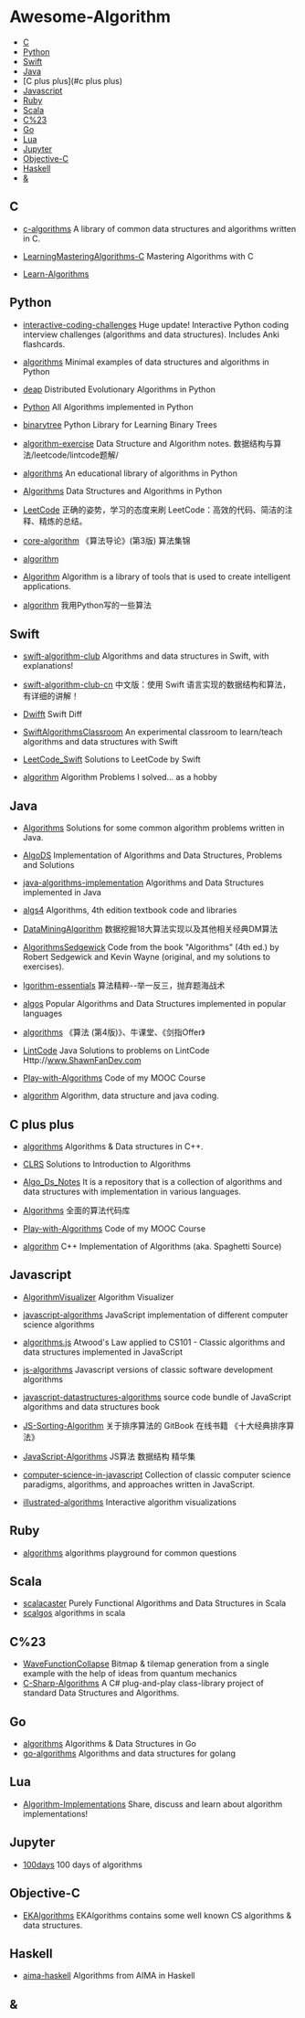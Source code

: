 # Awesome-Algorithm
- [C](#c)
- [Python](#python)
- [Swift](#swift)
- [Java](#java)
- [C plus plus](#c plus plus)
- [Javascript](#javascript)
- [Ruby](#ruby)
- [Scala](#scala)
- [C%23](#c%23)
- [Go](#go)
- [Lua](#lua)
- [Jupyter](#jupyter)
- [Objective-C](#objective-c)
- [Haskell](#haskell)
- [&amp;](#&amp;)

## C
+ [c-algorithms](https://github.com/fragglet/c-algorithms)    A library of common data structures and algorithms written in C.
+ [LearningMasteringAlgorithms-C](https://github.com/yourtion/LearningMasteringAlgorithms-C)  Mastering Algorithms with C

+ [Learn-Algorithms](https://github.com/nonstriater/Learn-Algorithms)

## Python
+ [interactive-coding-challenges](https://github.com/donnemartin/interactive-coding-challenges)  Huge update! Interactive Python coding interview challenges (algorithms and data structures). Includes Anki flashcards.
+ [algorithms](https://github.com/keon/algorithms)  Minimal examples of data structures and algorithms in Python

+ [deap](https://github.com/DEAP/deap) Distributed Evolutionary Algorithms in Python
+ [Python](https://github.com/TheAlgorithms/Python) All Algorithms implemented in Python
+ [binarytree](https://github.com/joowani/binarytree) Python Library for Learning Binary Trees
+ [algorithm-exercise](https://github.com/billryan/algorithm-exercise) Data Structure and Algorithm notes. 数据结构与算法/leetcode/lintcode题解/
+ [algorithms](https://github.com/nryoung/algorithms) An educational library of algorithms in Python
+ [Algorithms](https://github.com/prakhar1989/Algorithms) Data Structures and Algorithms in Python
+ [LeetCode](https://github.com/xuelangZF/LeetCode) 正确的姿势，学习的态度来刷 LeetCode：高效的代码、简洁的注释、精炼的总结。
+ [core-algorithm](https://github.com/yidao620c/core-algorithm) 《算法导论》(第3版) 算法集锦


+ [algorithm](https://github.com/qiwsir/algorithm)
+ [Algorithm](https://github.com/CosmicMind/Algorithm) Algorithm is a library of tools that is used to create intelligent applications.
+ [algorithm](https://github.com/ssjssh/algorithm) 我用Python写的一些算法


## Swift
+ [swift-algorithm-club](https://github.com/raywenderlich/swift-algorithm-club) Algorithms and data structures in Swift, with explanations!
+ [swift-algorithm-club-cn](https://github.com/ksco/swift-algorithm-club-cn) 中文版：使用 Swift 语言实现的数据结构和算法，有详细的讲解！
+ [Dwifft](https://github.com/jflinter/Dwifft) Swift Diff
+ [SwiftAlgorithmsClassroom](https://github.com/gmertk/SwiftAlgorithmsClassroom) An experimental classroom to learn/teach algorithms and data structures with Swift
+ [LeetCode_Swift](https://github.com/soapyigu/LeetCode_Swift) Solutions to LeetCode by Swift

+ [algorithm](https://github.com/oeddyo/algorithm) Algorithm Problems I solved... as a hobby

## Java

+ [Algorithms](https://github.com/pedrovgs/Algorithms)
 Solutions for some common algorithm problems written in Java.
 + [AlgoDS](https://github.com/sherxon/AlgoDS) Implementation of Algorithms and Data Structures, Problems and Solutions
+ [java-algorithms-implementation](https://github.com/phishman3579/java-algorithms-implementation) Algorithms and Data Structures implemented in Java
+ [algs4](https://github.com/kevin-wayne/algs4) Algorithms, 4th edition textbook code and libraries
+ [DataMiningAlgorithm](https://github.com/linyiqun/DataMiningAlgorithm)  数据挖掘18大算法实现以及其他相关经典DM算法

+ [AlgorithmsSedgewick](https://github.com/aistrate/AlgorithmsSedgewick) Code from the book "Algorithms" (4th ed.) by Robert Sedgewick and Kevin Wayne (original, and my solutions to exercises).
+ [lgorithm-essentials](https://github.com/soulmachine/algorithm-essentials) 算法精粹--举一反三，抛弃题海战术
+ [algos](https://github.com/iiitv/algos) Popular Algorithms and Data Structures implemented in popular languages
+ [algorithms](https://github.com/nibnait/algorithms) 《算法 (第4版)》、牛课堂、《剑指Offer》
+ [LintCode](https://github.com/shawnfan/LintCode) Java Solutions to problems on LintCode Http://www.ShawnFanDev.com
+ [Play-with-Algorithms](https://github.com/liuyubobobo/Play-with-Algorithms) Code of my MOOC Course
+ [algorithm](https://github.com/xiaoningning/algorithm)  Algorithm, data structure and java coding.

## C plus plus

+ [algorithms](https://github.com/xtaci/algorithms) Algorithms & Data structures in C++.
+ [CLRS](https://github.com/search?p=40&q=Algorithm&type=Repositories&utf8=%E2%9C%93) Solutions to Introduction to Algorithms

+ [Algo_Ds_Notes](https://github.com/algobook/Algo_Ds_Notes) It is a repository that is a collection of algorithms and data structures with implementation in various languages.
+ [Algorithms](https://github.com/search?p=11&q=Algorithm&type=Repositories&utf8=%E2%9C%93) 全面的算法代码库
+ [Play-with-Algorithms](https://github.com/liuyubobobo/Play-with-Algorithms) Code of my MOOC Course
+ [algorithm](https://github.com/spaghetti-source/algorithm) C++ Implementation of Algorithms (aka. Spaghetti Source)


## Javascript

+ [AlgorithmVisualizer](https://github.com/parkjs814/AlgorithmVisualizer) Algorithm Visualizer
+ [javascript-algorithms](https://github.com/mgechev/javascript-algorithms) JavaScript implementation of different computer science algorithms
+ [algorithms.js](https://github.com/felipernb/algorithms.js) Atwood's Law applied to CS101 - Classic algorithms and data structures implemented in JavaScript
+ [js-algorithms](https://github.com/duereg/js-algorithms) Javascript versions of classic software development algorithms
+ [javascript-datastructures-algorithms](https://github.com/loiane/javascript-datastructures-algorithms) source code bundle of JavaScript algorithms and data structures book
+ [JS-Sorting-Algorithm](https://github.com/hustcc/JS-Sorting-Algorithm) 关于排序算法的 GitBook 在线书籍 《十大经典排序算法》
+ [JavaScript-Algorithms](https://github.com/lightningtgc/JavaScript-Algorithms) JS算法 数据结构 精华集
+ [computer-science-in-javascript](https://github.com/nzakas/computer-science-in-javascript) Collection of classic computer science paradigms, algorithms, and approaches written in JavaScript.


+ [illustrated-algorithms](https://github.com/skidding/illustrated-algorithms) Interactive algorithm visualizations

## Ruby

+ [algorithms](https://github.com/sagivo/algorithms) algorithms playground for common questions

## Scala

+ [scalacaster](https://github.com/vkostyukov/scalacaster) Purely Functional Algorithms and Data Structures in Scala
+ [scalgos](https://github.com/pathikrit/scalgos) algorithms in scala

## C%23

+ [WaveFunctionCollapse](https://github.com/mxgmn/WaveFunctionCollapse) Bitmap & tilemap generation from a single example with the help of ideas from quantum mechanics
+ [C-Sharp-Algorithms](https://github.com/aalhour/C-Sharp-Algorithms) A C# plug-and-play class-library project of standard Data Structures and Algorithms.

## Go

+ [algorithms](https://github.com/arnauddri/algorithms) Algorithms & Data Structures in Go
+ [go-algorithms](https://github.com/0xAX/go-algorithms) Algorithms and data structures for golang

## Lua

+ [Algorithm-Implementations](https://github.com/kennyledet/Algorithm-Implementations) Share, discuss and learn about algorithm implementations!


## Jupyter

+ [100days](https://github.com/coells/100days) 100 days of algorithms

## Objective-C

+ [EKAlgorithms](https://github.com/EvgenyKarkan/EKAlgorithms) EKAlgorithms contains some well known CS algorithms & data structures.

## Haskell

+ [aima-haskell](https://github.com/chris-taylor/aima-haskell) Algorithms from AIMA in Haskell

## &amp;
